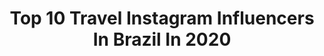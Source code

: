 ---
title: Top 10 Travel Instagram Influencers In Brazil In 2020
description: >-
  Find top travel Instagram influencers in Brazil in 2020. Most popular hashtags: #stayhome #tbt #quarentena #coronavirus.
platform: Instagram
profiles:
  - username: "babibrum_"
    fullname: >-
      BABI BRUM
    location: "Brazil"
    followers: 40937
    engagement: 895
    commentsToLikes: 0.058314
    id: ck5zj3nbxgvwj0i149vhhqu8o
    verified: false
    hashtags: "#lookdababi"
  - username: "luisgbarros"
    fullname: >-
      Luis Guilherme Barros
    location: "Brazil"
    followers: 69183
    engagement: 516
    commentsToLikes: 0.577163
    id: ck6ugg9vy2uq20j71gjeep0uw
    verified: false
    hashtags: "#duckbill, #standuppaddle, #megasorteio, #butecoemcasa"
  - username: "habibcaiado_"
    fullname: >-
      Habib Caiado
    location: "Brazil"
    followers: 96008
    engagement: 465
    commentsToLikes: 0.052825
    id: ck5hnv3kyog3l0i11wp1n3bqq
    verified: false
    hashtags: "#sunglasses, #shanghai, #quarentine, #redeglobo"
  - username: "mynameisglenn"
    fullname: >-
      Glena Martins
    location: "Brazil"
    followers: 53361
    engagement: 761
    commentsToLikes: 0.031760
    id: ck15uamvum8in0i192xp32jik
    verified: false
    hashtags: "#40tena, #tbt, #momjeans, #motelrocks"
  - username: "lucasmartins"
    fullname: >-
      Lucas Martins
    location: "Brazil"
    followers: 56313
    engagement: 419
    commentsToLikes: 0.047863
    id: ck8wfpegog2010j78ffu43si0
    verified: false
    hashtags: "#foryou, #aquarium, #elephant, #shark"
  - username: "glamcampos"
    fullname: >-
      Nathália Campos
    location: "Brazil"
    followers: 30862
    engagement: 406
    commentsToLikes: 0.278776
    id: ck0ttbt3n217k0i19529tfacx
    verified: false
    hashtags: "#basicandproud, #ltkstyletip, #ccgirls, #imwearingri"
  - username: "arthurcavalcantte"
    fullname: >-
      Arthur Cavalcantte     🧿
    location: "Brazil"
    followers: 15862
    engagement: 550
    commentsToLikes: 0.161076
    id: ck5zxnzop8co90i14uf6ikrmp
    verified: false
    hashtags: "#halloween, #pitaya, #pitayabowl, #gym"
  - username: "marthasachser"
    fullname: >-
      NYC & Travel Blogger/Nova York
    location: "Brazil"
    followers: 82604
    engagement: 347
    commentsToLikes: 0.049360
    id: ck0vx0mazwjbv0i19g1539ij5
    verified: false
    hashtags: "#newyorkcity, #veganblogger, #friendsbuilding, #nyblogger"
  - username: "brunnassouzaa"
    fullname: >-
      𝙍𝙚𝙘𝙞𝙛𝙚𝙣𝙨𝙚 𝙥𝙚𝙡𝙤 𝙢𝙪𝙣𝙙𝙤 ✨
    location: "Brazil"
    followers: 5285
    engagement: 972
    commentsToLikes: 0.219705
    id: ck0u060j2sqcb0i19f9zbmgw3
    verified: false
    hashtags: "#fushimiinari, #kiyomizudera, #japaonossodecadadia, #tokyojapan"
  - username: "projeto_mari42km"
    fullname: >-
      Mariana
    location: "Brazil"
    followers: 5710
    engagement: 915
    commentsToLikes: 0.145276
    id: ck8t4bd4565kc0j78y4xb8owo
    verified: false
    hashtags: "#confian, #quarentena, #tebet, #garminforerunner235"
---